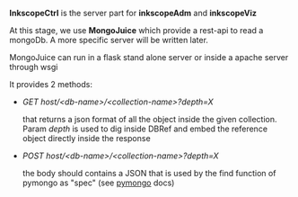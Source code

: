 **InkscopeCtrl** is the  server part for **inkscopeAdm** and **inkscopeViz**

At this stage, we use **MongoJuice** which provide a rest-api to read a mongoDb. A more specific server will be written later.

MongoJuice can run in a flask stand alone server or inside a apache server through wsgi

It provides 2 methods:

- *GET host/\<db-name\>/\<collection-name\>?depth=X*

    that returns a json format of all the object inside the given collection. Param *depth* is used to dig inside DBRef and embed the reference object directly inside the response


- *POST host/\<db-name\>/\<collection-name\>?depth=X*

    the body should contains a JSON that is used by the find function of pymongo as "spec" (see [pymongo](http://api.mongodb.org/python/current) docs)
